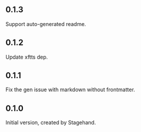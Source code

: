 ## 0.1.3

Support auto-generated readme.

## 0.1.2

Update xftts dep.

## 0.1.1

Fix the gen issue with markdown without frontmatter.

## 0.1.0

Initial version, created by Stagehand.
